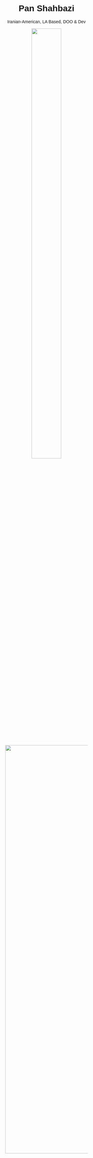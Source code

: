 <html>
<meta charset="UTF-8">
<meta name="viewport" content="width=device-width, initial-scale=1">
<link rel="stylesheet" href="https://www.w3schools.com/w3css/4/w3.css">
<link rel="stylesheet" href="https://fonts.googleapis.com/css?family=Montserrat">
<link rel="stylesheet" href="https://cdnjs.cloudflare.com/ajax/libs/font-awesome/4.7.0/css/font-awesome.min.css">
<style>
body, h1,h2,h3,h4,h5,h6 {font-family: "Montserrat", sans-serif}
.w3-row-padding img {margin-bottom: 12px}
.bgimg {
 
  background-repeat: no-repeat;
  
  background-image: url('https://serving.photos.photobox.com/796881921f80b97eac99f0c029975165eb53233ffe58d1f0fe9ac99417f8da41458fd680.jpg');
  min-height: 100%;
}
</style>
<body>

<!-- Sidebar with image -->
<nav class="w3-sidebar w3-hide-medium w3-hide-small" style="width:40%">
  <div class="bgimg"></div>
</nav>

<!-- Hidden Sidebar (reveals when clicked on menu icon)-->
<nav class="w3-sidebar w3-black w3-animate-right w3-xxlarge" style="display:none;padding-top:150px;right:0;z-index:2" id="mySidebar">
  <a href="javascript:void(0)" onclick="closeNav()" class="w3-button w3-black w3-xxxlarge w3-display-topright" style="padding:0 12px;">
    <i class="fa fa-remove"></i>
  </a>
  <div class="w3-bar-block w3-center">
    <a href="#" class="w3-bar-item w3-button w3-text-grey w3-hover-black" onclick="closeNav()">Home</a>
    <a href="#about" class="w3-bar-item w3-button w3-text-grey w3-hover-black" onclick="closeNav()">About</a>
    <a href="#contact" class="w3-bar-item w3-button w3-text-grey w3-hover-black" onclick="closeNav()">Contact</a>
  </div>
</nav>

<!-- Page Content -->
<div class="w3-main w3-padding-large" style="margin-left:40%">

  <!-- Menu icon to open sidebar -->
  <span class="w3-button w3-top w3-white w3-xxlarge w3-text-grey w3-hover-text-black" style="width:auto;right:0;" onclick="openNav()"><i class="fa fa-bars"></i></span>

  <!-- Header -->
  <header class="w3-container w3-center" style="padding:128px 16px" id="home">
    <h1 class="w3-jumbo"><b>Pan Shahbazi</b></h1>
    <p>Iranian-American, LA Based, DOO & Dev</p>
    <img src="https://serving.photos.photobox.com/796881921f80b97eac99f0c029975165eb53233ffe58d1f0fe9ac99417f8da41458fd680.jpg" class="w3-image w3-hide-large w3-hide-small w3-round" style="display:block;width:60%;margin:auto;">
    <img src="https://serving.photos.photobox.com/796881921f80b97eac99f0c029975165eb53233ffe58d1f0fe9ac99417f8da41458fd680.jpg" class="w3-image w3-hide-large w3-hide-medium w3-round" width="1000" height="1333">
   
  </header>

  
  <!-- About Section -->
  <div class="w3-content w3-justify w3-text-grey w3-padding-32" id="about">
    <h2>Nice to Meet You.</h2>
    <hr class="w3-opacity">
    <p>My name is Pan Shahbazi (short for Paniz Shahbazian); an Iranian-American, LA-based jack-of-all-trades. I currently work as the DOO of a company that brings new life to the world of hearing protection and music-related tech. I recently worked on an app ("Ear Scanner") that was released to the app store, which enables users to get a full scan of their ears at home (basically, ear molds without all the goop and having to travel to an audiologist). Feel free to check it out here.</p><p>

I'm also full-stack web-developer, with an extensive knowledge in UI/UX design. I'm fascinated by the possibilities of AI and what quantum computing can bring to our future. Follow me on my socials for more (linked at the bottom of this page).</p>

    

   

    
    
   
  <!-- End About Section -->
  </div>

  <!-- Contact Section -->
  <div class="w3-padding-32 w3-content w3-text-grey" id="contact" style="margin-bottom:64px">
    <h2>Want to Get in Touch?</h2>
    <hr class="w3-opacity">

    <div class="w3-section">
      <p><i class="fa fa-map-marker fa-fw w3-xxlarge w3-margin-right"></i> Los Angeles, California</p>
      
    </div>
    
    <!-- Image of location/map -->
 
<script src="https://apps.elfsight.com/p/platform.js" defer></script>
<div class="elfsight-app-1799076e-d996-443f-a7e0-c0b486c0d2f3"></div>
  
  <!-- End Contact Section -->
  </div>  
  
  <!-- Footer -->
  <footer class="w3-container w3-padding-64 w3-light-grey w3-center w3-opacity w3-xlarge" style="margin:-24px">
    <a href="https://facebook.com/PanShahbazi"><i class="fa fa-facebook-official w3-hover-opacity"></i></a>
     <a href="https://instagram.com/PanShahbazi"><i class="fa fa-instagram w3-hover-opacity"></i></a>
  <a href="https://twitter.com/PanShahbazi">   <i class="fa fa-twitter w3-hover-opacity"></i></a>
   <a href="https://linkedin.com/Pan-Shahbazi">  <i class="fa fa-linkedin w3-hover-opacity"></i></a>
   
  <!-- End footer -->
  </footer>
  
<!-- END PAGE CONTENT -->
</div>

<script>
// Open and close sidebar
function openNav() {
  document.getElementById("mySidebar").style.width = "60%";
  document.getElementById("mySidebar").style.display = "block";
}

function closeNav() {
  document.getElementById("mySidebar").style.display = "none";
}
</script>

</body>
</html>

